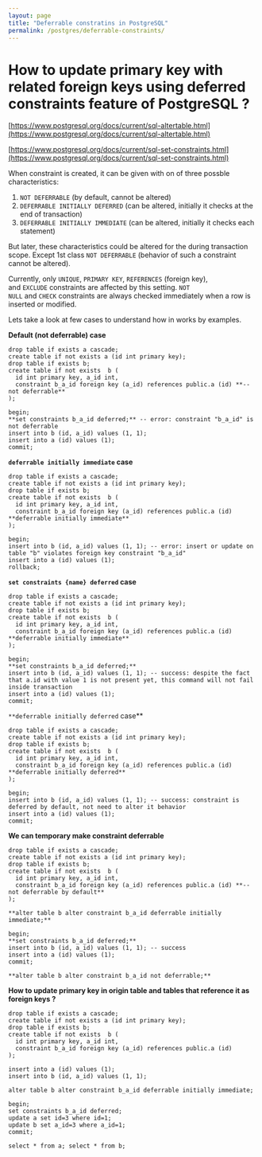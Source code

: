 ```yaml
---
layout: page
title: "Deferrable constratins in PostgreSQL"
permalink: /postgres/deferrable-constraints/
---
```


# How to update primary key with related foreign keys using deferred constraints feature of PostgreSQL ?

[https://www.postgresql.org/docs/current/sql-altertable.html](https://www.postgresql.org/docs/current/sql-altertable.html)

[https://www.postgresql.org/docs/current/sql-set-constraints.html](https://www.postgresql.org/docs/current/sql-set-constraints.html)

When constraint is created, it can be given with on of three possble characteristics:

1. `NOT DEFERRABLE` (by default, cannot be altered)
2. `DEFERRABLE INITIALLY DEFERRED` (can be altered, initially it checks at the end of transaction)
3. `DEFERRABLE INITIALLY IMMEDIATE` (can be altered, initially it checks each statement) 

But later, these characteristics could be altered for the during transaction scope. Except 1st class `NOT DEFERRABLE` (behavior of such a constraint cannot be altered). 

Currently, only `UNIQUE`, `PRIMARY KEY`, `REFERENCES` (foreign key), and `EXCLUDE` constraints are affected by this setting. `NOT NULL` and `CHECK` constraints are always checked immediately when a row is inserted or modified.

Lets take a look at few cases to understand how in works by examples.

**Default (not deferrable) case**

```
drop table if exists a cascade;
create table if not exists a (id int primary key);
drop table if exists b;
create table if not exists  b (
  id int primary key, a_id int,
  constraint b_a_id foreign key (a_id) references public.a (id) **-- not deferrable**
);

begin;
**set constraints b_a_id deferred;** -- error: constraint "b_a_id" is not deferrable
insert into b (id, a_id) values (1, 1); 
insert into a (id) values (1);
commit;

```

**`deferrable initially immediate` case**

```
drop table if exists a cascade;
create table if not exists a (id int primary key);
drop table if exists b;
create table if not exists  b (
  id int primary key, a_id int,
  constraint b_a_id foreign key (a_id) references public.a (id) **deferrable initially immediate**
);

begin;
insert into b (id, a_id) values (1, 1); -- error: insert or update on table "b" violates foreign key constraint "b_a_id" 
insert into a (id) values (1);
rollback;
```

**`set constraints {name} deferred` case**

```
drop table if exists a cascade;
create table if not exists a (id int primary key);
drop table if exists b;
create table if not exists  b (
  id int primary key, a_id int,
  constraint b_a_id foreign key (a_id) references public.a (id) **deferrable initially immediate**
);

begin;
**set constraints b_a_id deferred;**
insert into b (id, a_id) values (1, 1); -- success: despite the fact that a.id with value 1 is not present yet, this command will not fail inside transaction
insert into a (id) values (1);
commit;
```

`**deferrable initially deferred` case**

```
drop table if exists a cascade;
create table if not exists a (id int primary key);
drop table if exists b;
create table if not exists  b (
  id int primary key, a_id int,
  constraint b_a_id foreign key (a_id) references public.a (id) **deferrable initially deferred**
);

begin;
insert into b (id, a_id) values (1, 1); -- success: constraint is deferred by default, not need to alter it behavior
insert into a (id) values (1);
commit;
```

**We can temporary make constraint deferrable**

```
drop table if exists a cascade;
create table if not exists a (id int primary key);
drop table if exists b;
create table if not exists  b (
  id int primary key, a_id int,
  constraint b_a_id foreign key (a_id) references public.a (id) **-- not deferrable by default** 
);

**alter table b alter constraint b_a_id deferrable initially immediate;**

begin;
**set constraints b_a_id deferred;**
insert into b (id, a_id) values (1, 1); -- success
insert into a (id) values (1);
commit;

**alter table b alter constraint b_a_id not deferrable;**
```

**How to update primary key in origin table and tables that reference it as foreign keys ?**

```
drop table if exists a cascade;
create table if not exists a (id int primary key);
drop table if exists b;
create table if not exists  b (
  id int primary key, a_id int,
  constraint b_a_id foreign key (a_id) references public.a (id)
);

insert into a (id) values (1);
insert into b (id, a_id) values (1, 1); 

alter table b alter constraint b_a_id deferrable initially immediate;

begin;
set constraints b_a_id deferred;
update a set id=3 where id=1;
update b set a_id=3 where a_id=1;
commit;

select * from a; select * from b;
```